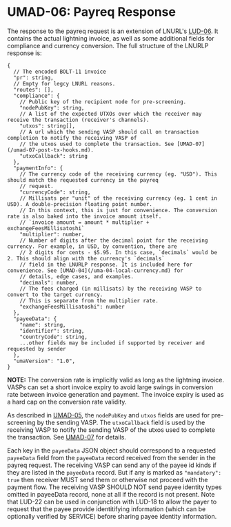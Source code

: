 # UMAD-06: Payreq Response

The response to the payreq request is an extension of LNURL's [LUD-06](https://github.com/lnurl/luds/blob/luds/06.md).
It contains the actual lightning invoice, as well as some additional fields for compliance and currency conversion.
The full structure of the LNURLP response is:

```raw
{
  // The encoded BOLT-11 invoice
  "pr": string,
  // Empty for legcy LNURL reasons.
  "routes": [],
  "compliance": {
    // Public key of the recipient node for pre-screening.
    "nodePubKey": string,
    // A list of the expected UTXOs over which the receiver may receive the transaction (receiver's channels).
    "utxos": string[],
    // A url which the sending VASP should call on transaction completion to notify the receiving VASP of
    // the utxos used to complete the transaction. See [UMAD-07](/umad-07-post-tx-hooks.md).
    "utxoCallback": string
  },
  "paymentInfo": {
    // The currency code of the receiving currency (eg. "USD"). This should match the requested currency in the payreq
    // request.
    "currencyCode": string,
    // Millisats per "unit" of the receiving currency (eg. 1 cent in USD). A double-precision floating point number.
    // In this context, this is just for convenience. The conversion rate is also baked into the invoice amount itself.
    // `invoice amount = amount * multiplier + exchangeFeesMillisatoshi`
    "multiplier": number,
    // Number of digits after the decimal point for the receiving currency. For example, in USD, by convention, there are
    // 2 digits for cents - $5.95. In this case, `decimals` would be 2. This should align with the currency's `decimals`
    // field in the LNURLP response. It is included here for convenience. See [UMAD-04](/uma-04-local-currency.md) for
    // details, edge cases, and examples.
    "decimals": number,
    // The fees charged (in millisats) by the receiving VASP to convert to the target currency.
    // This is separate from the multiplier rate.
    "exchangeFeesMillisatoshi": number
  },
  "payeeData": {
    "name": string,
    "identifier": string,
    "countryCode": string,
    ...other fields may be included if supported by receiver and requested by sender
  },
  "umaVersion": "1.0",
}
```

**NOTE:** The conversion rate is implicitly valid as long as the lightning invoice. VASPs can set a short invoice
expiry to avoid large swings in conversion rate between invoice generation and payment. The invoice expiry is used as
a hard cap on the conversion rate validity.

As described in [UMAD-05](/umad-05-payreq-request.md), the `nodePubKey` and `utxos` fields are used for pre-screening
by the sending VASP. The `utxoCallback` field is used by the receiving VASP to notify the sending VASP of the utxos
used to complete the transaction. See [UMAD-07](/umad-07-post-tx-hooks.md) for details.

Each key in the `payeeData` JSON object should correspond to a requested `payeeData` field from the `payeeData` record
received from the sender in the payreq request. The receiving VASP can send any of the payee id kinds if they are listed
in the `payeeData` record. But if any is marked as `"mandatory": true` then receiver MUST send them or otherwise
not proceed with the payment flow. The receiving VASP SHOULD NOT send payee identity types omitted in payeeData record,
none at all if the record is not present. Note that LUD-22 can be used in conjunction with LUD-18 to allow the payer to
request that the payee provide identitifying information (which can be optionally verified by SERVICE) before sharing
payee identity information.
